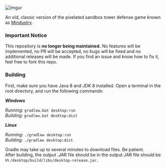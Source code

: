 ![Imgur](https://i.imgur.com/w4N0yhv.png)

An old, classic version of the pixelated sandbox tower defense game known as [Mindustry](https://github.com/Anuken/Mindustry).

### Important Notice

This repository is **no longer being maintained.** No features will be implemented, no PR will be accepted, no bugs will be fixed and no additional releases will be made.
If you find an issue and know how to fix it, feel free to fork this repo.

### Building

First, make sure you have Java 8 and JDK 8 installed. Open a terminal in the root directory, and run the following commands:


**_Windows_**

_Running:_ `gradlew.bat desktop:run`  
_Building:_ `gradlew.bat desktop:dist`


**_Linux_**

_Running:_ `./gradlew desktop:run`  
_Building:_ `./gradlew desktop:dist`

Gradle may take up to several minutes to download files. Be patient. <br>
After building, the output .JAR file should be in the output JAR file should be in `/desktop/build/libs/desktop-release.jar.`
